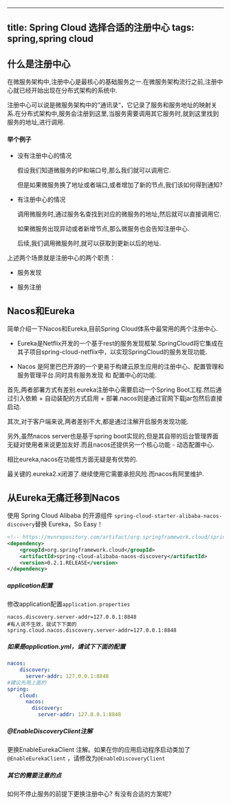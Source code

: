 
---
title: Spring Cloud 选择合适的注册中心
tags: spring,spring cloud
---

## 什么是注册中心
在微服务架构中,注册中心是最核心的基础服务之一.在微服务架构流行之前,注册中心就已经开始出现在分布式架构的系统中.

注册中心可以说是微服务架构中的”通讯录“，它记录了服务和服务地址的映射关系.在分布式架构中,服务会注册到这里,当服务需要调用其它服务时,就到这里找到服务的地址,进行调用.



#### 举个例子

* 没有注册中心的情况

  假设我们知道微服务的IP和端口号,那么我们就可以调用它.

  但是如果微服务换了地址或者端口,或者增加了新的节点,我们该如何得到通知? 

* 有注册中心的情况

  调用微服务时,通过服务名查找到对应的微服务的地址,然后就可以直接调用它.

  如果微服务出现异动或者新增节点,那么微服务也会告知注册中心.

  后续,我们调用微服务时,就可以获取到更新以后的地址.



上述两个场景就是注册中心的两个职责：

* 服务发现

* 服务注册

## Nacos和Eureka

简单介绍一下Nacos和Eureka,目前Spring Cloud体系中最常用的两个注册中心.

* Eureka是Netflix开发的一个基于rest的服务发现框架.SpringCloud将它集成在其子项目spring-cloud-netflix中，以实现SpringCloud的服务发现功能.


* Nacos 是阿里巴巴开源的一个更易于构建云原生应用的注册中心、配置管理和服务管理平台.同时具有服务发现 和 配置中心的功能.

首先,两者部署方式有差别.eureka注册中心需要启动一个Spring Boot工程.然后通过引入依赖 + 自动装配的方式启用 + 部署.nacos则是通过官网下载jar包然后直接启动.

其次,对于客户端来说,两者差别不大,都是通过注解开启服务发现功能. 

另外,虽然nacos server也是基于spring boot实现的,但是其自带的后台管理界面无疑对使用者来说更加友好.而且nacos还提供另一个核心功能 - 动态配置中心.

相比eureka,nacos在功能性方面无疑是有优势的.

最关键的.eureka2.x闭源了.继续使用它需要承担风险.而nacos有阿里维护.



## 从Eureka无痛迁移到Nacos

使用 Spring Cloud Alibaba 的开源组件 `spring-cloud-starter-alibaba-nacos-discovery`替换 Eureka，So Easy！

```xml
<!-- https://mvnrepository.com/artifact/org.springframework.cloud/spring-cloud-alibaba-nacos-discovery -->
<dependency>
    <groupId>org.springframework.cloud</groupId>
    <artifactId>spring-cloud-alibaba-nacos-discovery</artifactId>
    <version>0.2.1.RELEASE</version>
</dependency>
```

##### application配置
修改application配置`application.properties`

```properties
nacos.discovery.server-addr=127.0.0.1:8848
#有人说不生效，就试下下面的
spring.cloud.nacos.discovery.server-addr=127.0.0.1:8848
```

##### 如果是application.yml，请试下下面的配置

```yml
nacos:
    discovery:
      server-addr: 127.0.0.1:8848
#建议先用上面的
spring:
    cloud:
      nacos:
        discovery:
          server-addr: 127.0.0.1:8848
```

##### @EnableDiscoveryClient注解

更换EnableEurekaClient 注解。如果在你的应用启动程序启动类加了`@EnableEurekaClient` ，请修改为`@EnableDiscoveryClient` 

##### 其它的需要注意的点

如何不停止服务的前提下更换注册中心? 有没有合适的方案呢?

